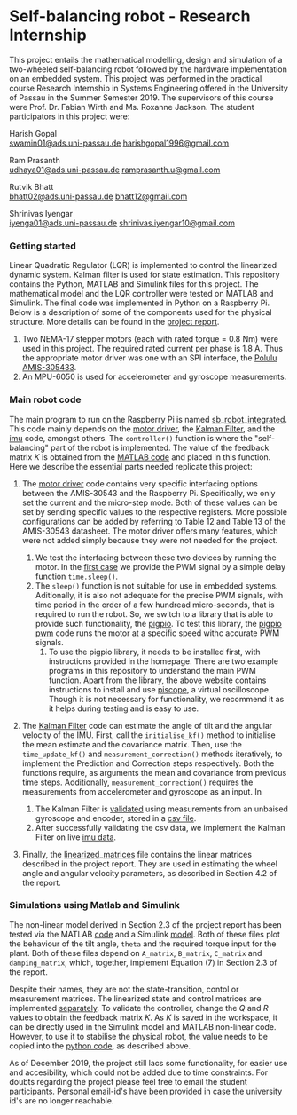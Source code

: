 # Self-balancing robot - Research Internship

This project entails the mathematical modelling, design and simulation of a two-wheeled self-balancing robot followed by the hardware implementation on an embedded system. This project was performed in the practical course Research Internship in Systems Engineering offered in the University of Passau in the Summer Semester 2019.
The supervisors of this course were Prof. Dr. Fabian Wirth and Ms. Roxanne Jackson.
The student participators in this project were:  

Harish Gopal  
swamin01@ads.uni-passau.de
harishgopal1996@gmail.com 

Ram Prasanth  
udhaya01@ads.uni-passau.de
ramprasanth.u@gmail.com 

Rutvik Bhatt  
bhatt02@ads.uni-passau.de
bhatt12@gmail.com

Shrinivas Iyengar  
iyenga01@ads.uni-passau.de
shrinivas.iyengar10@gmail.com

### Getting started
Linear Quadratic Regulator (LQR) is implemented to control the linearized dynamic system. Kalman filter is used for state estimation.
This repository contains the Python, MATLAB and Simulink files for this project. The mathematical model and the LQR controller were tested on MATLAB and Simulink. The final code was implemented in Python on a Raspberry Pi. Below is a description of some of the components used for the physical structure. More details can be found in the [project report](robot_code_py\Research-Internship-report.pdf).
1. Two NEMA-17 stepper motors (each with rated torque = 0.8 Nm) were used in this project. The required rated current per phase is 1.8 A. Thus the appropriate motor driver was one with an SPI interface, the [Polulu AMIS-305433](https://www.pololu.com/product/2970). 
2. An MPU-6050 is used for accelerometer and gyroscope measurements. 

### Main robot code

The main program to run on the Raspberry Pi is named [sb_robot_integrated](robot_code_py\sb_robot_integrated.py). This code mainly depends on the [motor driver](robot_code_py\AMIS30543.py), the [Kalman Filter](robot_code_py\kalman_filter.py), and the [imu](robot_code_py\mpu6050.py) code, amongst others. The `controller()` function is where the "self-balancing" part of the robot is implemented. The value of the feedback matrix *K* is obtained from the [MATLAB code](matlab_simulink\controller.m) and placed in this function. Here we describe the essential parts needed replicate this project:
1. The [motor driver](robot_code_py\AMIS30543.py) code contains very specific interfacing options between the AMIS-30543 and the Raspberry Pi. Specifically, we only set the current and the micro-step mode. Both of these values can be set by sending specific values to the respective registers. More possible configurations can be added by referring to Table 12 and Table 13 of the AMIS-30543 datasheet. The motor driver offers many features, which were not added simply because they were not needed for the project. 
    1. We test the interfacing between these two devices by running the motor. In the [first case](robot_code_py\stepper_simple_delay.py) we provide the PWM signal by a simple delay function `time.sleep()`. 
    2. The `sleep()` function is not suitable for use in embedded systems. Aditionally, it is also not adequate for the precise PWM signals, with time period in the order of a few hundread micro-seconds, that is required to run the robot. So, we switch to a library that is able to provide such functionality, the [pigpio](http://abyz.me.uk/rpi/pigpio/). To test this library, the [pigpio pwm](robot_code_py\stepper_pigpio_pwm.py) code runs the motor at a specific speed withc accurate PWM signals. 
        1. To use the pigpio library, it needs to be installed first, with instructions provided in the homepage. There are two example programs in this repository to understand the main PWM function. Apart from the library, the above website contains instructions to install and use [piscope](http://abyz.me.uk/rpi/pigpio/piscope.html), a virtual oscilloscope. Though it is not necessary for functionality, we recommend it as it helps during testing and is easy to use. 

2. The [Kalman Filter](robot_code_py\kalman_filter.py) code can estimate the angle of tilt and the angular velocity of the IMU. First, call the `initialise_kf()` method to initialise the mean estimate and the covariance matrix. Then, use the `time_update_kf()` and `measurement_correction()` methods iteratively, to implement the Prediction and Correction steps respectively. Both the functions require, as arguments the mean and covariance from previous time steps. Additionally, `measurement_correction()` requires the measurements from accelerometer and gyroscope as an input. In
    1. The Kalman Filter is [validated](robot_code_py\kf_csv_validation.py) using measurements from an unbaised gyroscope and encoder, stored in a [csv file](robot_code_py\kf_data_validation.csv). 
    2. After successfully validating the csv data, we implement the Kalman Filter on live [imu data](robot_code_py\kf_imu_live.py). 

3. Finally, the [linearized_matrices](robot_code_py\linearized_matrices.py) file contains the linear matrices described in the project report. They are used in estimating the wheel angle and angular velocity parameters, as described in Section 4.2 of the report. 

### Simulations using Matlab and Simulink
The non-linear model derived in Section 2.3 of the project report has been tested via the MATLAB [code](matlab_simulink\nl_diff_eqn.m) and a Simulink [model](matlab_simulink\non_linear_v2.slxc). Both of these files plot the behaviour of the tilt angle, `theta` and the required torque input for the plant. Both of these files depend on `A_matrix`, `B_matrix`, `C_matrix` and `damping_matrix`, which, together, implement Equation (7) in Section 2.3 of the report. 

Despite their names, they are not the state-transition, contol or measurement matrices. The linearized state and control matrices are implemented [separately](matlab_simulink\linear_matrices.m). To validate the controller, change the *Q* and *R* values to obtain the feedback matrix *K*. As *K* is saved in the workspace, it can be directly used in the Simulink model and MATLAB non-linear code. However, to use it to stabilise the physical robot, the value needs to be copied into the [python code](robot_code_py\sb_robot_integrated.py), as described above.


As of December 2019, the project still lacs some functionality, for easier use and accesibility, which could not be added due to time constraints. For doubts regarding the project please feel free to email the student participants. Personal email-id's have been provided in case the university id's are no longer reachable.